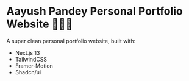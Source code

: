 # Aayush Pandey Personal Portfolio Website 🧑🏻‍💻


A super clean personal portfolio website, built with:

- Next.js 13
- TailwindCSS
- Framer-Motion
- Shadcn/ui

